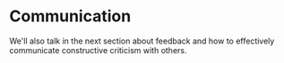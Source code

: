 # Communication



<!-- all about getting the point across effectively and understandably -->

We'll also talk in the next section about feedback and how to effectively
communicate constructive criticism with others.

<!-- emails -->

<!-- Communicating; listening, knowing your audience, cutting to the chase,  -->
<!-- good communication is communication that your target audience understands -->
